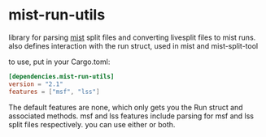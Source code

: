 # mist-run-utils

library for parsing [mist](https://github.com/LtPeriwinkle/mist) split files and converting livesplit
files to mist runs. also defines interaction with the run struct, used in mist and mist-split-tool

to use, put in your Cargo.toml:
```toml
[dependencies.mist-run-utils]
version = "2.1"
features = ["msf", "lss"]
```
The default features are none, which only gets you the Run struct and associated methods.
msf and lss features include parsing for msf and lss split files respectively. you can use either or both.

